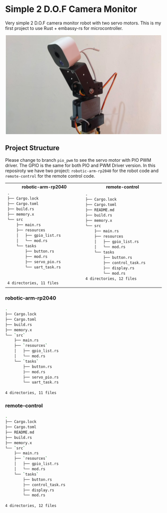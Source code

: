 # Simple 2 D.O.F Camera Monitor
Very simple 2 D.O.F camera monitor robot with two servo motors. 
This is my first project to use Rust + embassy-rs for microcontroller.

<p align="center">
    <img src="img/camera-robot.JPG" width="500">
</p>

## Project Structure
Please change to branch `pio_pwm` to see the servo motor with PIO PWM driver. The GPIO is the same for both PIO and PWM Driver version.
In this reposiroty we have two project: `robotic-arm-rp2040` for the robot code and `remote-control` for the remote control code.

<table>
  <tr> 
    <th width = 250px> robotic-arm-rp2040 </th>
    <th width = 250px> remote-control </th>
  </tr>
  <tr> 
    <td class="top-aligned"> 
<code style="vertical-align:top">.
├── Cargo.lock
├── Cargo.toml
├── build.rs
├── memory.x
└── src
    ├── main.rs
    ├── resources
    │   ├── gpio_list.rs
    │   └── mod.rs
    └── tasks
        ├── button.rs
        ├── mod.rs
        ├── servo_pio.rs
        └── uart_task.rs  
<br>
4 directories, 11 files
</code>
    </td> 
    <td style="vertical-align:top"> 
<code class = "language-bash">.
├── Cargo.lock
├── Cargo.toml
├── README.md
├── build.rs
├── memory.x
└── src
    ├── main.rs
    ├── resources
    │   ├── gpio_list.rs
    │   └── mod.rs
    └── tasks
        ├── button.rs
        ├── control_task.rs
        ├── display.rs
        └── mod.rs
4 directories, 12 files </code>
    </td>
  </tr>
</table>

### robotic-arm-rp2040
```bash
.
├── Cargo.lock
├── Cargo.toml
├── build.rs
├── memory.x
└── `src`
    ├── main.rs
    ├── `resources`
    │   ├── gpio_list.rs
    │   └── mod.rs
    └── `tasks`
        ├── button.rs
        ├── mod.rs
        ├── servo_pio.rs
        └── uart_task.rs

4 directories, 11 files
```
### remote-control
```bash
.
├── Cargo.lock
├── Cargo.toml
├── README.md
├── build.rs
├── memory.x
└── `src`
    ├── main.rs
    ├── `resources`
    │   ├── gpio_list.rs
    │   └── mod.rs
    └── `tasks`
        ├── button.rs
        ├── control_task.rs
        ├── display.rs
        └── mod.rs

4 directories, 12 files
```



